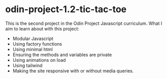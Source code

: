 # odin-project-1.2-tic-tac-toe

This is the second project in the Odin Project Javascript curriculum. What I aim
to learn about with this project:

- Modular Javascript
- Using factory functions
- Using minimal html
- Ensuring the methods and variables are private
- Using animations on load
- Using tailwind
- Making the site responsive with or without media queries.
